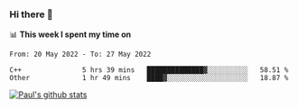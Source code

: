 ### Hi there 👋

📊 **This week I spent my time on**
<!--START_SECTION:waka-->

```text
From: 20 May 2022 - To: 27 May 2022

C++               5 hrs 39 mins   ██████████████▓░░░░░░░░░░   58.51 %
Other             1 hr 49 mins    ████▓░░░░░░░░░░░░░░░░░░░░   18.87 %
```

<!--END_SECTION:waka-->


[![Paul's github stats](https://github-readme-stats.vercel.app/api?username=mickeyouyou&theme=dracula&show_icons=true)](https://github.com/anuraghazra/github-readme-stats)
